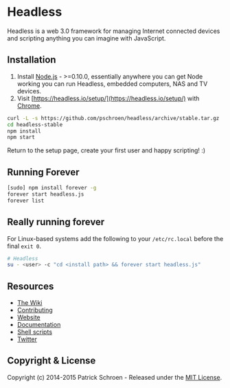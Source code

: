 # Headless

Headless is a web 3.0 framework for managing Internet connected devices and scripting anything you can imagine with JavaScript.


## Installation

1. Install [Node.js](http://nodejs.org/) - >=0.10.0, essentially anywhere you can get Node working you can run Headless, embedded computers, NAS and TV devices.
1. Visit [https://headless.io/setup/](https://headless.io/setup/) with [Chrome](https://www.google.com/chrome/).

```sh
curl -L -s https://github.com/pschroen/headless/archive/stable.tar.gz | tar xvzf -
cd headless-stable
npm install
npm start
```

Return to the setup page, create your first user and happy scripting! :)


## Running Forever

```sh
[sudo] npm install forever -g
forever start headless.js
forever list
```


## Really running forever

For Linux-based systems add the following to your `/etc/rc.local` before the final `exit 0`.

```sh
# Headless
su - <user> -c "cd <install path> && forever start headless.js"
```


## Resources

* [The Wiki](https://github.com/pschroen/headless/wiki)
* [Contributing](https://github.com/pschroen/headless/wiki/Contributing)
* [Website](https://headless.io/)
* [Documentation](https://headless.io/docs/)
* [Shell scripts](https://github.com/pschroen/shell)
* [Twitter](https://twitter.com/HeadlessIO)


## Copyright & License

Copyright (c) 2014-2015 Patrick Schroen - Released under the [MIT License](LICENSE).
